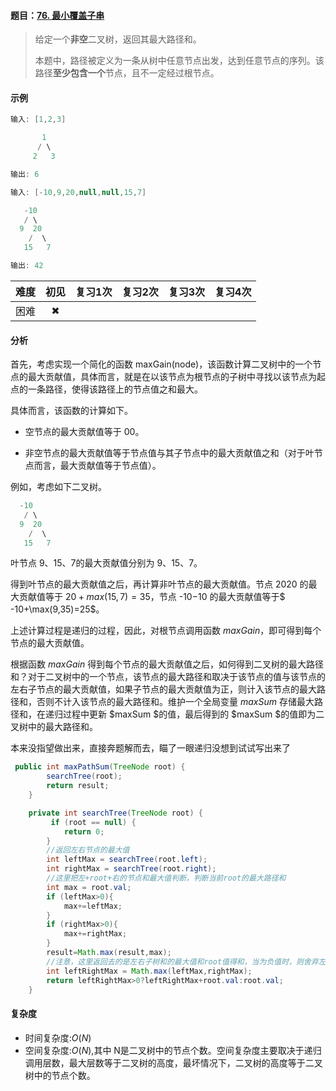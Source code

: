 #### 题目：[76. 最小覆盖子串](https://leetcode-cn.com/problems/minimum-window-substring/)

> 给定一个**非空**二叉树，返回其最大路径和。
>
> 本题中，路径被定义为一条从树中任意节点出发，达到任意节点的序列。该路径**至少包含一个**节点，且不一定经过根节点。

#### 示例

```java
输入: [1,2,3]

       1
      / \
     2   3

输出: 6
```

```java
输入: [-10,9,20,null,null,15,7]

   -10
   / \
  9  20
    /  \
   15   7

输出: 42
```

| 难度 | 初见 | 复习1次 | 复习2次 | 复习3次 | 复习4次 |
| :--: | :--: | :-----: | :-----: | :-----: | :-----: |
| 困难 |  ✖   |         |         |         |         |

#### 分析

首先，考虑实现一个简化的函数 maxGain(node)，该函数计算二叉树中的一个节点的最大贡献值，具体而言，就是在以该节点为根节点的子树中寻找以该节点为起点的一条路径，使得该路径上的节点值之和最大。

具体而言，该函数的计算如下。

- 空节点的最大贡献值等于 00。

- 非空节点的最大贡献值等于节点值与其子节点中的最大贡献值之和（对于叶节点而言，最大贡献值等于节点值）。

例如，考虑如下二叉树。

```java
  -10
   / \
  9  20
    /  \
   15   7
```

叶节点 9、15、7的最大贡献值分别为 9、15、7。

得到叶节点的最大贡献值之后，再计算非叶节点的最大贡献值。节点 2020 的最大贡献值等于 $20+max(15,7)=35$，节点 -10−10 的最大贡献值等于$ -10+\max(9,35)=25$。

上述计算过程是递归的过程，因此，对根节点调用函数 $maxGain$，即可得到每个节点的最大贡献值。

根据函数 $maxGain$ 得到每个节点的最大贡献值之后，如何得到二叉树的最大路径和？对于二叉树中的一个节点，该节点的最大路径和取决于该节点的值与该节点的左右子节点的最大贡献值，如果子节点的最大贡献值为正，则计入该节点的最大路径和，否则不计入该节点的最大路径和。维护一个全局变量 $maxSum$ 存储最大路径和，在递归过程中更新 $maxSum $的值，最后得到的 $maxSum $的值即为二叉树中的最大路径和。

本来没指望做出来，直接奔题解而去，瞄了一眼递归没想到试试写出来了

```java
 public int maxPathSum(TreeNode root) {
        searchTree(root);
        return result;
    }

    private int searchTree(TreeNode root) {
         if (root == null) {
            return 0;
        }
        //返回左右节点的最大值
        int leftMax = searchTree(root.left);
        int rightMax = searchTree(root.right);
        //这里把左+root+右的节点和最大值判断，判断当前root的最大路径和
        int max = root.val;
        if (leftMax>0){
            max+=leftMax;
        }
        if (rightMax>0){
            max+=rightMax;
        }
        result=Math.max(result,max);
        //注意，这里返回去的是左右子树和的最大值和root值得和，当为负值时，则舍弃左右子树，因为没价值
        int leftRightMax = Math.max(leftMax,rightMax);
        return leftRightMax>0?leftRightMax+root.val:root.val;
    }

```



#### 复杂度

- 时间复杂度:$O(N)$
- 空间复杂度:$O(N)$,其中 N是二叉树中的节点个数。空间复杂度主要取决于递归调用层数，最大层数等于二叉树的高度，最坏情况下，二叉树的高度等于二叉树中的节点个数。

